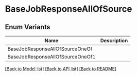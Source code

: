 # BaseJobResponseAllOfSource

## Enum Variants

| Name | Description |
|---- | -----|
| BaseJobResponseAllOfSourceOneOf |  |
| BaseJobResponseAllOfSourceOneOf1 |  |

[[Back to Model list]](../README.md#documentation-for-models) [[Back to API list]](../README.md#documentation-for-api-endpoints) [[Back to README]](../README.md)


